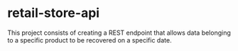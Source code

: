 # retail-store-api
This project consists of creating a REST endpoint that allows data belonging to a specific product to be recovered on a specific date.
